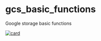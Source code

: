 # gcs_basic_functions
Google storage basic functions

[![card](https://github-readme-stats.vercel.app/api?username=antonio258e&theme=default)](https://github.com/antonio258/)

